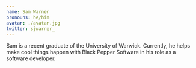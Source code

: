 ```yaml
---
name: Sam Warner
pronouns: he/him
avatar: ./avatar.jpg
twitter: sjwarner_
---
```


Sam is a recent graduate of the University of Warwick. Currently, he helps make cool things happen with Black Pepper Software in his role as a software developer.
